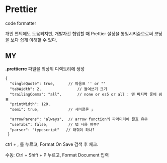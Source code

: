 # Prettier

code formatter

개인 편의에도 도움되지만, 개발자간 협업할 때 Prettier 설정을 통일시켜줌으로써 코딩을 보다 쉽게 이해할 수 있다.



## MY

**.prettierrc** 파일을 최상위 디렉토리에 생성

```
{
  "singleQuote": true, 		// 따옴표 '' or ""
  "tabWidth": 2,				// 들여쓰기 크기
  "trailingComma": "all",		// none or es5 or all : 맨 마지막 줄에 쉼표
  "printWidth": 120,
  "semi": true,				// 세미콜론 ;
  
  "arrowParens": "always",	// arrow function의 파라미터에 괄호 유무
  "useTabs": false,			// 탭 사용 여부?
  "parser": "typescript"   // 해줘야 하나?
 } 
```

ctrl + , 를 누르고, Format On Save 검색 후 체크.

수동: Ctrl + Shift + P 누르고, Format Document 입력